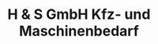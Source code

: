 ---
title: "H & S GmbH Kfz- und Maschinenbedarf"
url: /lupburg/h-und-s-gmbh-kfz-und-maschinenbedarf/
shop: Autoteile
---